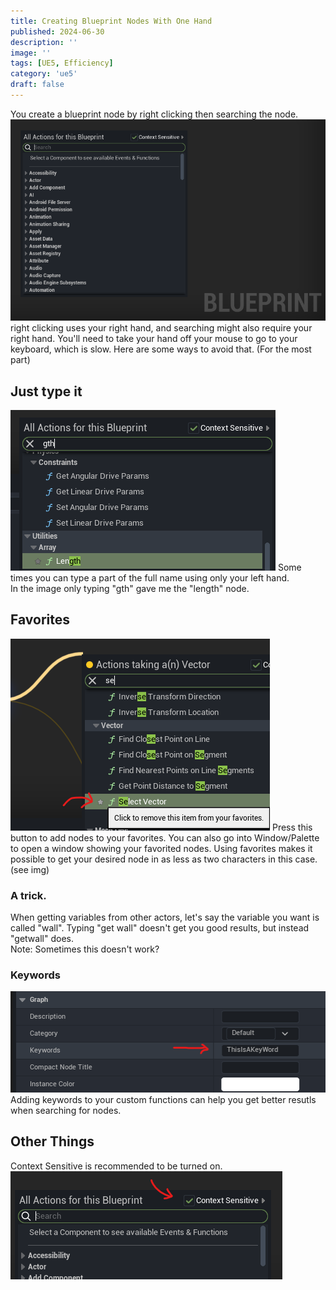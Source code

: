 ```yaml
---
title: Creating Blueprint Nodes With One Hand
published: 2024-06-30
description: ''
image: ''
tags: [UE5, Efficiency]
category: 'ue5'
draft: false 
---
```

You create a blueprint node by right clicking then searching the node.![blueprint](blueprintSearch.png)  
right clicking uses your right hand, and searching might also require your right hand. You'll need to take your hand off your mouse to go to your keyboard, which is slow. Here are some ways to avoid that. (For the most part)  
## Just type it
![justTypeIt](image-3.png)
Some times you can type a part of the full name using only your left hand.  
In the image only typing "gth" gave me the "length" node.
## Favorites
![Favorites](bpFavorites.png)
Press this button to add nodes to your favorites. You can also go into Window/Palette to open a window showing your favorited nodes.
Using favorites makes it possible to get your desired node in as less as two characters in this case. (see img)
### A trick.
When getting variables from other actors, let's say the variable you want is called "wall". Typing "get wall" doesn't get you good results, but instead "getwall" does.  
Note: Sometimes this doesn't work?
### Keywords
![keywords](image-5.png)
Adding keywords to your custom functions can help you get better resutls when searching for nodes.
## Other Things
Context Sensitive is recommended to be turned on.
![context sensitivity](image-4.png)
